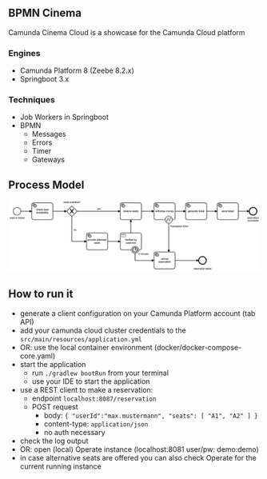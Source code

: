 ## BPMN Cinema
Camunda Cinema Cloud is a showcase for the Camunda Cloud platform

### Engines
- Camunda Platform 8 (Zeebe 8.2.x)
- Springboot 3.x

### Techniques
- Job Workers in Springboot
- BPMN
    - Messages
    - Errors
    - Timer
    - Gateways

## Process Model
<img alt="process model" src="camunda-cloud/src/main/resources/reserve-tickets.png" width="1000">

## How to run it
- generate a client configuration on your Camunda Platform account (tab API)
- add your camunda cloud cluster credentials to the `src/main/resources/application.yml`
- OR: use the local container environment (docker/docker-compose-core.yaml)
- start the application
    - run `./gradlew bootRun` from your terminal
    - use your IDE to start the application
- use a REST client to make a reservation:
    - endpoint `localhost:8087/reservation`
    - POST request
        - body: `{ "userId":"max.mustermann", "seats": [ "A1", "A2" ] }`
        - content-type: `application/json`
        - no auth necessary
- check the log output
- OR: open (local) Operate instance (localhost:8081 user/pw: demo:demo)
- in case alternative seats are offered you can also check Operate for the current running instance
